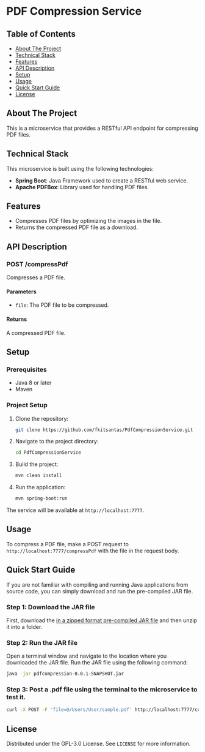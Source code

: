 # PDF Compression Service

## Table of Contents
- [About The Project](#about-the-project)
- [Technical Stack](#technical-stack)
- [Features](#features)
- [API Description](#api-description)
- [Setup](#setup)
- [Usage](#usage)
- [Quick Start Guide](#usage)
- [License](#license)

## About The Project

This is a microservice that provides a RESTful API endpoint for compressing PDF files. 

## Technical Stack

This microservice is built using the following technologies:

- **Spring Boot**: Java Framework used to create a RESTful web service.
- **Apache PDFBox**: Library used for handling PDF files.

## Features

- Compresses PDF files by optimizing the images in the file.
- Returns the compressed PDF file as a download.

## API Description

### POST /compressPdf

Compresses a PDF file.

#### Parameters

- `file`: The PDF file to be compressed.

#### Returns

A compressed PDF file.

## Setup

### Prerequisites

- Java 8 or later
- Maven

### Project Setup

1. Clone the repository:

    ```bash
    git clone https://github.com/fkitsantas/PdfCompressionService.git
    ```

2. Navigate to the project directory:

    ```bash
    cd PdfCompressionService
    ```

3. Build the project:

    ```bash
    mvn clean install
    ```

4. Run the application:

    ```bash
    mvn spring-boot:run
    ```

The service will be available at `http://localhost:7777`.

## Usage

To compress a PDF file, make a POST request to `http://localhost:7777/compressPdf` with the file in the request body.

## Quick Start Guide

If you are not familiar with compiling and running Java applications from source code, you can simply download and run the pre-compiled JAR file.

### Step 1: Download the JAR file

First, download the [in a zipped format pre-compiled JAR file](https://github.com/fkitsantas/PdfCompressionService/files/12207214/PdfCompressionService.jar.zip) and then unzip it into a folder.

### Step 2: Run the JAR file

Open a terminal window and navigate to the location where you downloaded the JAR file. Run the JAR file using the following command:

```bash
java -jar pdfcompression-0.0.1-SNAPSHOT.jar
```
### Step 3: Post a .pdf file using the terminal to the microservice to test it.

```bash
curl -X POST -F 'file=@/Users/User/sample.pdf' http://localhost:7777/compressPdf --output compressed.pdf'
```

## License

Distributed under the GPL-3.0 License. See `LICENSE` for more information.
